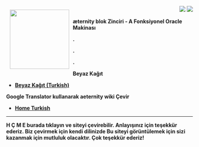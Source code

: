<a href="http://www.aeternity.com/"><img width="160px"
src="http://www.aeternity.com/user/themes/aeon/img/aeternity_logo.png"
align="left" hspace="10" vspace="10"></a>

<p align = right><a target="_blank" href="https://twitter.com/intent/tweet?original_referer=https%3A%2F%2Fabout.twitter.com%2Fresources%2Fbuttons&text=Aeternity:%20scalable%20smart%20contracts%20interfacing%20with%20real%20world%20data&tw_p=tweetbutton&url=http%3A%2F%2Fwww.aeternity.com%2F&via=aetrnty"><img src="http://s30.postimg.org/j2q6ql27h/Tweet.png"></a>
<a target="_blank" href="https://twitter.com/aetrnty"> <img src="https://s24.postimg.org/4xcf9j8xh/Follow-_Twitter.jpg?2"></a>
</p>
<b>æternity blok Zinciri - A Fonksiyonel Oracle Makinası<p>

.

.

.

**Beyaz Kağıt**
* [Beyaz Kağıt (Turkish)](Whitepaper_Turkish)

**Google Translator kullanarak aeternity wiki Çevir**
* [Home Turkish](https://translate.google.com/translate?sl=en&tl=tr&u=https://github.com/aeternity/wiki/wiki/)

***

H Ç M E burada tıklayın ve siteyi çevirebilir. Anlayışınız için teşekkür
ederiz. Biz çevirmek için kendi dilinizde Bu siteyi görüntülemek için
sizi kazanmak için mutluluk olacaktır. Çok teşekkür ederiz!
